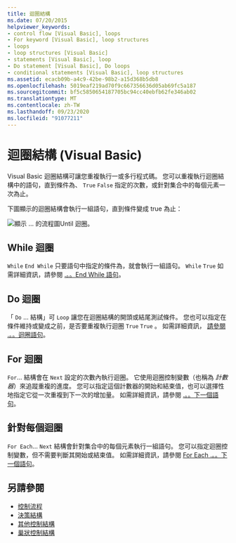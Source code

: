 ```yaml
---
title: 迴圈結構
ms.date: 07/20/2015
helpviewer_keywords:
- control flow [Visual Basic], loops
- For keyword [Visual Basic], loop structures
- loops
- loop structures [Visual Basic]
- statements [Visual Basic], loop
- Do statement [Visual Basic], Do loops
- conditional statements [Visual Basic], loop structures
ms.assetid: ecacb09b-a4c9-42be-98b2-a15d368b5db8
ms.openlocfilehash: 5019eaf219ad70f9c667356636d05ab69fc5a187
ms.sourcegitcommit: bf5c5850654187705bc94cc40ebfb62fe346ab02
ms.translationtype: MT
ms.contentlocale: zh-TW
ms.lasthandoff: 09/23/2020
ms.locfileid: "91077211"
---
```

# <a name="loop-structures-visual-basic"></a>迴圈結構 (Visual Basic)

Visual Basic 迴圈結構可讓您重複執行一或多行程式碼。 您可以重複執行迴圈結構中的語句，直到條件為、 `True` `False` 指定的次數，或針對集合中的每個元素一次為止。  
  
 下圖顯示的迴圈結構會執行一組語句，直到條件變成 true 為止：  
  
 ![顯示 ... 的流程圖Until 迴圈。](./media/loop-structures/do-until-loop-true-condition.gif)  
  
## <a name="while-loops"></a>While 迴圈  

 `While` `End While` 只要語句中指定的條件為，就會執行一組語句。 `While` `True` 如需詳細資訊，請參閱 [.。。End While 語句](../../../language-reference/statements/while-end-while-statement.md)。  
  
## <a name="do-loops"></a>Do 迴圈  

 「 `Do` ... 結構」可 `Loop` 讓您在迴圈結構的開頭或結尾測試條件。 您也可以指定在條件維持或變成之前，是否要重複執行迴圈 `True` `True` 。 如需詳細資訊， [請參閱 .。。迴圈語句](../../../language-reference/statements/do-loop-statement.md)。  
  
## <a name="for-loops"></a>For 迴圈  

 `For`... 結構會在 `Next` 設定的次數內執行迴圈。 它使用迴圈控制變數（也稱為 *計數器*）來追蹤重複的進度。 您可以指定這個計數器的開始和結束值，也可以選擇性地指定它從一次重複到下一次的增加量。 如需詳細資訊，請參閱 [.。。下一個語句](../../../language-reference/statements/for-next-statement.md)。  
  
## <a name="for-each-loops"></a>針對每個迴圈  

 `For Each`... `Next` 結構會針對集合中的每個元素執行一組語句。 您可以指定迴圈控制變數，但不需要判斷其開始或結束值。 如需詳細資訊，請參閱 [For Each .。。下一個語句](../../../language-reference/statements/for-each-next-statement.md)。  
  
## <a name="see-also"></a>另請參閱

- [控制流程](index.md)
- [決策結構](decision-structures.md)
- [其他控制結構](other-control-structures.md)
- [巢狀控制結構](nested-control-structures.md)

